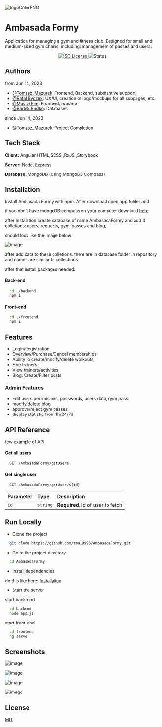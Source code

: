 ![logoColorPNG](https://github.com/user-attachments/assets/272df0b8-d2f4-436c-91e0-da849b003424)

# Ambasada Formy

Application for managing a gym and fitness club. Designed for small and medium-sized gym chains, including: management of passes and users.

<p align="center">
  <a href="https://choosealicense.com/licenses/mit/">
    <img src="https://img.shields.io/badge/License-MIT-green.svg" alt="ISC License">
  </a>
  <img src="https://img.shields.io/badge/Status-In%20Progress-yellow" alt="Status">
</p>

## Authors

from Jun 14, 2023

- [@Tomasz_Mazurek](https://github.com/tma19993): Frontend, Backend, substantive support,
- [@Rafał Byczek](https://github.com/Hxvillxrd): UX/UI, creation of logo/mockups for all subpages, etc.
- [@Maciej Fim](https://github.com/Orefis): Frontend, readme
- [@Bartek Rudko](https://github.com/Sovtys2306): Databases

since Jun 14, 2023

- [@Tomasz_Mazurek](https://github.com/tma19993): Project Completion

## Tech Stack

**Client:** Angular,HTML,SCSS ,RxJS ,Storybook

**Server:** Node, Express

**Database:** MongoDB (using MongoDB Compass)

## Installation

Install Ambasada Formy with npm. After download open app folder and

if you don't have mongoDB compass on your computer download [here](https://www.mongodb.com/try/download/compass)

after instalation create database of name AmbasadaFormy and add 4 colletions: users, requests, gym-passes and blog,

should look like the image below

![image](https://github.com/user-attachments/assets/9c2eeb43-0e45-4e2b-9305-d6745feb96aa)

after add data to these colletions. there are in database folder in repository and names are similar to collections

after that install packages needed:

#### Back-end

```bash
  cd ./backend
  npm i
```

#### Front-end

```bash
  cd ./frontend
  npm i
```

## Features

- Login/Registration
- Overview/Purchase/Cancel memberships
- Ability to create/modify/delete workouts
- Hire trainers
- View trainers/activities
- Blog: Create/Filter posts

### Admin Features

- Edit users perrmisions, passwords, users data, gym pass
- modify/delete blog
- approve/reject gym passes
- display statistic from 1h/24/7d

## API Reference

few example of API

#### Get all users

```http
  GET /AmbasadaFormy/getUsers
```

#### Get single user

```http
  GET /AmbasadaFormy/getUser/${id}
```

| Parameter | Type     | Description                       |
| :-------- | :------- | :-------------------------------- |
| `id`      | `string` | **Required**. Id of user to fetch |

## Run Locally

- Clone the project

```bash
  git clone https://github.com/tma19993/AmbasadaFormy.git
```

- Go to the project directory

```bash
  cd AmbasadaFormy
```

- Install dependencies

do this like here: [Installation](#Installation)

- Start the server

start back-end

```bash
  cd backend
  node app.js
```

start front-end

```bash
  cd frontend
  ng serve
```

## Screenshots

![image](https://github.com/user-attachments/assets/5a523dc8-5160-4566-9e05-b3b64417eccf)

![image](https://github.com/user-attachments/assets/deae26b3-8c5b-44c0-ac7b-891f87b68cb5)

![image](https://github.com/user-attachments/assets/709767df-bd42-4036-9085-1a5b83176691)

![image](https://github.com/user-attachments/assets/9e76ff74-6c51-41e9-9646-3a226e5cc6c3)

## License

[MIT](https://choosealicense.com/licenses/mit/)
